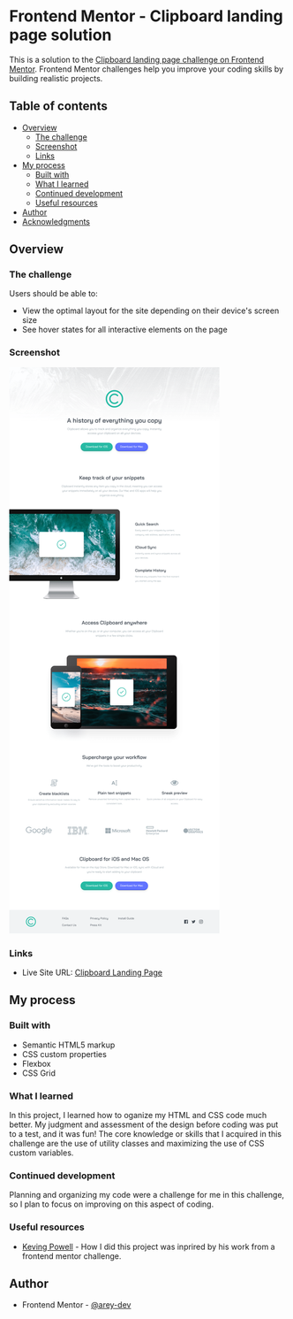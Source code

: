 # Frontend Mentor - Clipboard landing page solution

This is a solution to the [Clipboard landing page challenge on Frontend Mentor](https://www.frontendmentor.io/challenges/clipboard-landing-page-5cc9bccd6c4c91111378ecb9). Frontend Mentor challenges help you improve your coding skills by building realistic projects. 

## Table of contents

- [Overview](#overview)
  - [The challenge](#the-challenge)
  - [Screenshot](#screenshot)
  - [Links](#links)
- [My process](#my-process)
  - [Built with](#built-with)
  - [What I learned](#what-i-learned)
  - [Continued development](#continued-development)
  - [Useful resources](#useful-resources)
- [Author](#author)
- [Acknowledgments](#acknowledgments)

## Overview

### The challenge

Users should be able to:

- View the optimal layout for the site depending on their device's screen size
- See hover states for all interactive elements on the page

### Screenshot

![](./images/clipboard-screenshot.png)


### Links

- Live Site URL: [Clipboard Landing Page](https://arey-dev.github.io/clipboard-landing-page/)

## My process

### Built with

- Semantic HTML5 markup
- CSS custom properties
- Flexbox
- CSS Grid

### What I learned

  In this project, I learned how to oganize my HTML and CSS code much better. My judgment and assessment of the design before coding was put to a test, and it was fun! The core knowledge or skills that I acquired in this challenge are the use of utility classes and maximizing the use of CSS custom variables.

### Continued development

  Planning and organizing my code were a challenge for me in this challenge, so I plan to focus on improving on this aspect of coding. 
### Useful resources

- [Keving Powell](https://www.youtube.com/kepowob) - How I did this project was inprired by his work from a frontend mentor challenge.

## Author

- Frontend Mentor - [@arey-dev](https://www.frontendmentor.io/profile/arey-dev)